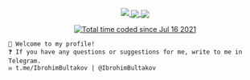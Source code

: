 <a href="https://github.com/bultakov">
    <p align="center">
        <img src="https://github-profile-summary-cards.vercel.app/api/cards/profile-details?username=bultakov&theme=2077">
        <img align="center" src="https://github-profile-summary-cards.vercel.app/api/cards/stats?username=bultakov&theme=2077">
        <img align="center" src="https://github-profile-summary-cards.vercel.app/api/cards/productive-time?username=bultakov&theme=2077&utcOffset=5"><br>
    </p>
</a> 
<p align="center">
    <a href="https://wakatime.com/@df968158-4183-4078-9a35-a87452ad2958">
        <img src="https://wakatime.com/badge/user/df968158-4183-4078-9a35-a87452ad2958.svg" alt="Total time coded since Jul 16 2021" />
    </a>
</p>

    👋 Welcome to my profile!
    ❓ If you have any questions or suggestions for me, write to me in Telegram.
    ✉️ t.me/IbrohimBultakov | @IbrohimBultakov
